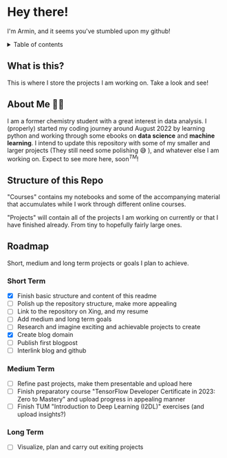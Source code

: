# Hey there!
I'm Armin, and it seems you've stumbled upon my github!

<details>
  <summary>Table of contents</summary>

1. [What is this?](#what-is-this)
2. [About Me](#about-me)
3. [Structure of this repo](#structure-of-this-repo)   
4. [Roadmap](#roadmap)
    1. [Short Term](#short-term)
    2. [Medium Term](#medium-term)
    3. [Long Term](#long-term)

</details>

## What is this?<a name="what-is-this"></a>

This is where I store the projects I am working on. Take a look and see!

## About Me :test_tube::lab_coat:<a name="about-me"></a>
I am a former chemistry student with a great interest in data analysis. I (properly) started my coding journey around August 2022 by learning python and working through some ebooks on **data science** and **machine learning**. I intend to update this repository with some of my smaller and larger projects (They still need some polishing :sweat_smile: ), and whatever else I am working on. Expect to see more here, soon<sup>*TM*</sup>!

## Structure of this Repo <a name="structure-of-this-repo"></a>
"Courses" contains my notebooks and some of the accompanying material that accumulates while I work through different online courses.

"Projects" will contain all of the projects I am working on currently or that I have finished already. From tiny to hopefully fairly large ones.

## Roadmap <a name="roadmap"></a>
Short, medium and long term projects or goals I plan to achieve. 

### Short Term <a name="short-term"></a>
 - [x] Finish basic structure and content of this readme
 - [ ] Polish up the repository structure, make more appealing
 - [ ] Link to the repository on Xing, and my resume
 - [ ] Add medium and long term goals
 - [ ] Research and imagine exciting and achievable projects to create
 - [x] Create blog domain
 - [ ] Publish first blogpost
 - [ ] Interlink blog and github

### Medium Term <a name="medium-term"></a>

- [ ] Refine past projects, make them presentable and upload here
- [ ] Finish preparatory course "TensorFlow Developer Certificate in 2023: Zero to Mastery" and upload progress in appealing manner
- [ ] Finish TUM "Introduction to Deep Learning (I2DL)" exercises (and upload insights?)

### Long Term <a name="long-term"></a>
- [ ] Visualize, plan and carry out exiting projects